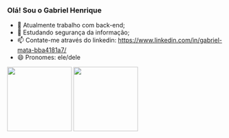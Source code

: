 ### Olá! Sou o Gabriel Henrique

- 🔭 Atualmente trabalho com back-end;
- 🌱 Estudando segurança da informação;
- 📫 Contate-me através do linkedin: https://www.linkedin.com/in/gabriel-mata-bba4181a7/
- 😄 Pronomes: ele/dele


<div>
  <img height="150em" src="https://github-readme-stats.vercel.app/api?username=GabrielHVM&hide=contribs,prs&count_private=true&show_icons=true&theme=dark"/>
  <img height="150em" src="https://github-readme-stats.vercel.app/api/top-langs/?username=GabrielHVM&layout=compact&theme=dark&langs_count=16"/>
</div>
